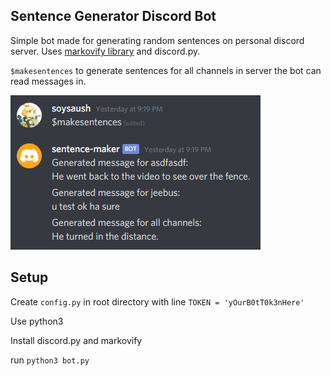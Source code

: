 ## Sentence Generator Discord Bot
Simple bot made for generating random sentences on personal discord server.
Uses [markovify library](https://github.com/jsvine/markovify) and discord.py.

``$makesentences`` to generate sentences for all channels in server the bot can read messages in.

![Screenshot](./example.png)

## Setup
Create ``config.py`` in root directory with line ``TOKEN = 'yOurB0tT0k3nHere'``

Use python3

Install discord.py and markovify

run ``python3 bot.py``
